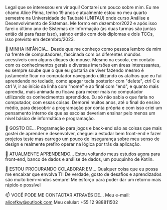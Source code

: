 Legal que se interessou em vir aqui! Contarei um pouco sobre mim.
   Eu me chamo Alice Pinna, tenho 19 anos e atualmente estou no meu quarto semestre na Universidade de Taubaté (UNITAU) onde curso Análise e Desenvolvimento de Sistemas.
   Me formo em dezembro/2022 e após isso farei o último ano de Sistemas de Informação (as duas turmas são juntas então dá para fazer isso), saindo então com dois diplomas
   e dois TCCs, isso previsto em dezembro/2023.

👋 MINHA INFÂNCIA...
       Desde que me conheço como pessoa lembro de mim na frente de computadores, fascinada com os diferentes mundos acessíveis com alguns cliques do mouse. Mesmo na escola,
    em contato com os conhecimentos gerais e diversas imersões em áreas interessantes, eu sempre soube que o que eu gostaria de viver fazendo mesmo é justamente ficar no
    computador navegando utilizando os atalhos que eu fui aprendendo no teclado, como apagar tecla posterior com "delete", ctrl C e ctrl V, ir ao início da linha com "home"
    e ao final com "end", e quanto mais aprendia, mais animada eu ficava para mexer mais no computador utilizando os conhecimentos aprendidos. Eu só não sabia o que faria
    no computador, com essas coisas. Demorei muitos anos, até o final do ensino médio, para descobrir a programação por conta própria e com isso criei um pensamento interno
    de que as escolas deveriam ensinar pelo menos um nível básico de informática e programação.
    
👀 GOSTO DE...
       Programação para jogos e back-end são as coisas que mais gostei de aprender e desenvolver, cheguei a estudar bem front-end e fazer projetos teste mas carrego um pouco de
       insegurança sobre meu senso de design e realmente prefiro operar na lógica por trás da aplicação.

🌱 ATUALMENTE APRENDENDO...
       Estou voltando meus estudos agora para front-end, banco de dados e análise de dados, um pouquinho de Kotlin.
       
💞️ ESTOU PROCURANDO COLABORAR EM...
       Qualquer coisa que eu possa me encaixar que envolva TI! De verdade, gosto de desafios e aprendizados são muito bem-vindos sempre! Me esforço para poder dar um retorno mais
       rápido o possível
       
📫 VOCÊ PODE ME CONTACTAR ATRAVÉS DE...
       Meu e-mail: alicefkw@outlook.com
       Meu celular: +55 12 988811502
